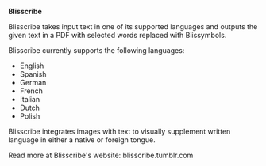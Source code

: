 <b>Blisscribe</b>

Blisscribe takes input text in one of its supported languages and outputs the given text in a PDF with selected words replaced with Blissymbols.

Blisscribe currently supports the following languages:
- English
- Spanish
- German
- French
- Italian
- Dutch
- Polish

Blisscribe integrates images with text to visually supplement written language in either a native or foreign tongue.

Read more at Blisscribe's website:  blisscribe.tumblr.com
